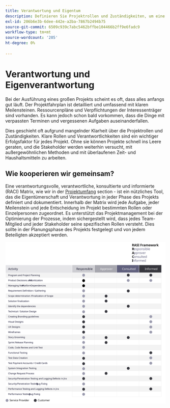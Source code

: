 ```yaml
---
title: Verantwortung und Eigentum
description: Definieren Sie Projektrollen und Zuständigkeiten, um eine erfolgreiche Implementierung der Adobe Commerce sicherzustellen.
exl-id: 206b6e3b-6dee-442e-a2ba-7867b2494b75
source-git-commit: 6509c939c7abc5462bffbe104466b2ff9e6fadc9
workflow-type: tm+mt
source-wordcount: '205'
ht-degree: 0%

---
```


# Verantwortung und Eigenverantwortung

Bei der Ausführung eines großen Projekts scheint es oft, dass alles anfangs gut läuft. Der Projektfahrplan ist detailliert und umfassend mit klaren Meilensteinen. Ressourcenpläne und Verpflichtungen der Interessenträger sind vorhanden. Es kann jedoch schon bald vorkommen, dass die Dinge mit verpassten Terminen und vergessenen Aufgaben auseinanderfallen.

Dies geschieht oft aufgrund mangelnder Klarheit über die Projektrollen und Zuständigkeiten. Klare Rollen und Verantwortlichkeiten sind ein wichtiger Erfolgsfaktor für jedes Projekt. Ohne sie können Projekte schnell ins Leere geraten, und die Stakeholder werden weiterhin versucht, mit außergewöhnlichen Methoden und mit überlaufenen Zeit- und Haushaltsmitteln zu arbeiten.


## Wie kooperieren wir gemeinsam?

Eine verantwortungsvolle, verantwortliche, konsultierte und informierte (RACI) Matrix, wie wir in der [Projektumfang](../project-scope/deliverables.md) section - ist ein nützliches Tool, das die Eigentümerschaft und Verantwortung in jeder Phase des Projekts definiert und dokumentiert. Innerhalb der Matrix wird jede Aufgabe, jeder Meilenstein und jede Entscheidung im Projekt bestimmten Rollen oder Einzelpersonen zugeordnet. Es unterstützt das Projektmanagement bei der Optimierung der Prozesse, indem sichergestellt wird, dass jedes Team-Mitglied und jeder Stakeholder seine spezifischen Rollen versteht. Dies sollte in der Planungsphase des Projekts festgelegt und von jedem Beteiligten akzeptiert werden.

![Tabelle mit dem RACI-Framework](../../assets/playbooks/raci.svg)
